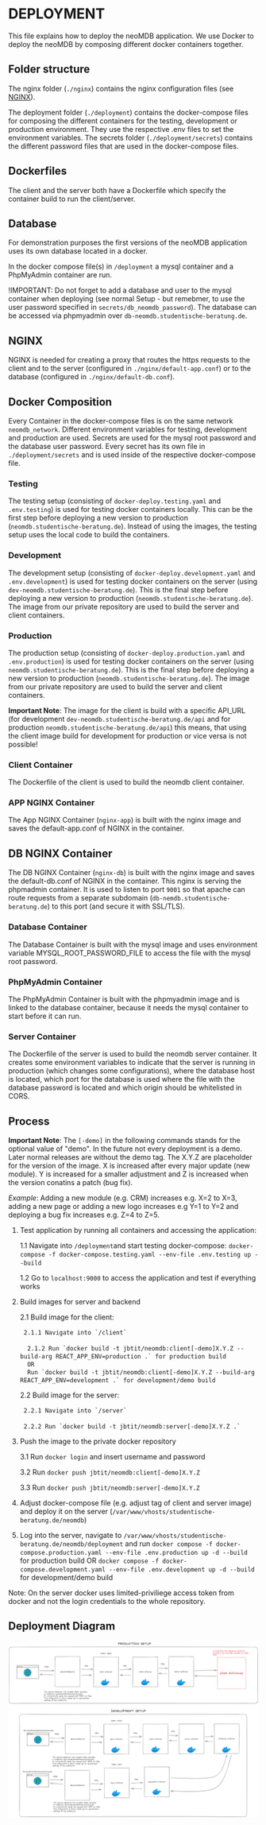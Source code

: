 # DEPLOYMENT

This file explains how to deploy the neoMDB application.
We use Docker to deploy the neoMDB by composing different docker containers together.

## Folder structure

The nginx folder (`./nginx`) contains the nginx configuration files (see [NGINX](#nginx)).

The deployment folder (`./deployment`) contains the docker-compose files for composing the different containers for the testing, development or production environment. They use the respective .env files to set the environment variables.
The secrets folder (`./deployment/secrets`) contains the different password files that are used in the docker-compose files.

## Dockerfiles

The client and the server both have a Dockerfile which specify the container build to run the client/server.

## Database

For demonstration purposes the first versions of the neoMDB application uses its own database located in a docker.

In the docker compose file(s) in `/deployment` a mysql container and a PhpMyAdmin container are run.

!IMPORTANT: Do not forget to add a database and user to the mysql container when deploying (see normal Setup - but remebmer, to use the user password specified in `secrets/db_neomdb_password`).
The database can be accessed via phpmyadmin over `db-neomdb.studentische-beratung.de`.

## NGINX

NGINX is needed for creating a proxy that routes the https requests to the client and to the server (configured in `./nginx/default-app.conf`) or to the database (configured in `./nginx/default-db.conf`).

## Docker Composition

Every Container in the docker-compose files is on the same network `neomdb_network`. Different environment variables for testing, development and production are used.
Secrets are used for the mysql root password and the database user password. Every secret has its own file in `./deployment/secrets` and is used inside of the respective docker-compose file.

### Testing

The testing setup (consisting of `docker-deploy.testing.yaml` and `.env.testing`) is used for testing docker containers locally. This can be the first step before deploying a new version to production (`neomdb.studentische-beratung.de`). Instead of using the images, the testing setup uses the local code to build the containers.

### Development

The development setup (consisting of `docker-deploy.development.yaml` and `.env.development`) is used for testing docker containers on the server (using `dev-neomdb.studentische-beratung.de`). This is the final step before deploying a new version to production (`neomdb.studentische-beratung.de`). The image from our private repository are used to build the server and client containers.

### Production

The production setup (consisting of `docker-deploy.production.yaml` and `.env.production`) is used for testing docker containers on the server (using `neomdb.studentische-beratung.de`). This is the final step before deploying a new version to production (`neomdb.studentische-beratung.de`). The image from our private repository are used to build the server and client containers.

**Important Note**: The image for the client is build with a specific API_URL (for development `dev-neomdb.studentische-beratung.de/api` and for production `neomdb.studentische-beratung.de/api`) this means, that using the client image build for development for production or vice versa is not possible!

### Client Container

The Dockerfile of the client is used to build the neomdb client container.

### APP NGINX Container

The App NGINX Container (`nginx-app`) is built with the nginx image and saves the default-app.conf of NGINX in the container.

## DB NGINX Container

The DB NGINX Container (`nginx-db`) is built with the nginx image and saves the default-db.conf of NGINX in the container.
This nginx is serving the phpmadmin container. It is used to listen to port `9001` so that apache can route requests from a separate subdomain (`db-nemdb.studentische-beratung.de`) to this port (and secure it with SSL/TLS).

### Database Container

The Database Container is built with the mysql image and uses environment variable MYSQL_ROOT_PASSWORD_FILE to access the file with the mysql root password.

### PhpMyAdmin Container

The PhpMyAdmin Container is built with the phpmyadmin image and is linked to the database container, because it needs the mysql container to start before it can run.

### Server Container

The Dockerfile of the server is used to build the neomdb server container. It creates some environment variables to indicate that the server is running in production (which changes some configurations), where the database host is located, which port for the database is used where the file with the database password is located and which origin should be whitelisted in CORS.

## Process

**Important Note**: The `[-demo]` in the following commands stands for the optional value of "demo". In the future not every deployment is a demo. Later normal releases are without the demo tag.
The X.Y.Z are placeholder for the version of the image. X is increased after every major update (new module). Y is increased for a smaller adjustment and Z is increased when the version conatins a patch (bug fix).

_Example_: Adding a new module (e.g. CRM) increases e.g. X=2 to X=3, adding a new page or adding a new logo increases e.g Y=1 to Y=2 and deploying a bug fix increases e.g. Z=4 to Z=5.

1.  Test application by running all containers and accessing the application:

    1.1 Navigate into `/deployment`and start testing docker-compose: `docker-compose -f docker-compose.testing.yaml --env-file .env.testing up --build`

    1.2 Go to `localhost:9000` to access the application and test if everything works

2.  Build images for server and backend

    2.1 Build image for the client:

         2.1.1 Navigate into `/client`

          2.1.2 Run `docker build -t jbtit/neomdb:client[-demo]X.Y.Z --build-arg REACT_APP_ENV=production .` for production build
          OR
          Run `docker build -t jbtit/neomdb:client[-demo]X.Y.Z --build-arg REACT_APP_ENV=development .` for development/demo build

    2.2 Build image for the server:

         2.2.1 Navigate into `/server`

         2.2.2 Run `docker build -t jbtit/neomdb:server[-demo]X.Y.Z .`

3.  Push the image to the private docker repository

    3.1 Run `docker login` and insert username and password

    3.2 Run `docker push jbtit/neomdb:client[-demo]X.Y.Z`

    3.3 Run `docker push jbtit/neomdb:server[-demo]X.Y.Z`

4.  Adjust docker-compose file (e.g. adjust tag of client and server image) and deploy it on the server (`/var/www/vhosts/studentische-beratung.de/neomdb`)
5.  Log into the server, navigate to `/var/www/vhosts/studentische-beratung.de/neomdb/deployment` and run `docker compose -f docker-compose.production.yaml --env-file .env.production up -d --build` for production build OR `docker compose -f docker-compose.development.yaml --env-file .env.development up -d --build` for development/demo build

Note: On the server docker uses limited-priviliege access token from docker and not the login credentials to the whole repository.

## Deployment Diagram

![Deployment Diagram](deployment.png)
